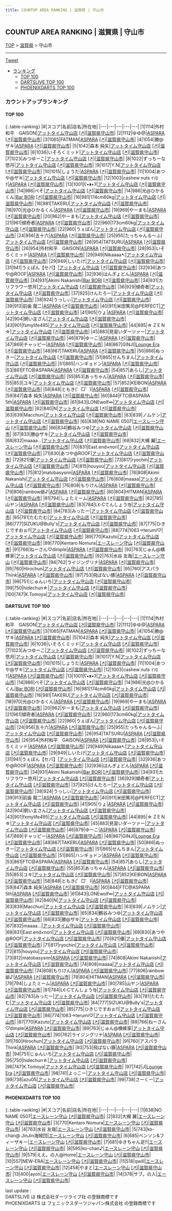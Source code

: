```yaml
---
title: COUNTUP AREA RANKING | 滋賀県 | 守山市
---
```

## COUNTUP AREA RANKING | 滋賀県 | 守山市

[TOP](/darts/rank/) > [滋賀県](/darts/rank/滋賀県/) > 守山市

___

<a href="https://twitter.com/share?ref_src=twsrc%5Etfw" data-text="COUNTUP AREA RANKING | 滋賀県守山市" class="twitter-share-button" data-hashtags="DARTSLIVE,PHOENIXDARTS,darts,ダーツ" data-show-count="false">Tweet</a>

* [ランキング](#カウントアップランキング)
    * [TOP 100](#top-100)
    * [DARTSLIVE TOP 100](#dartslive-top-100)
    * [PHOENIXDARTS TOP 100](#phoenixdarts-top-100)

### カウントアップランキング

#### TOP 100



{:.table-ranking}
|#|スコア|名前|店名|所在地|
|---|---|---|---|---|
|1|1114|<span class="rank-name-dl">外村和平　GAISON</span>|<a href="/darts/rank/shops/18af301d7865e6fd0d9b047a20a7ba1e.html">アットタイム守山店</a> <a href="https://search.dartslive.com/jp/shop/18af301d7865e6fd0d9b047a20a7ba1e">[↗]</a>|<a href="/darts/rank/滋賀県/守山市">滋賀県守山市</a>|
|2|1112|<span class="rank-name-dl">ゆゆ@</span>|<a href="/darts/rank/shops/6de4ce390bbd78ce774c926eb736cb5a.html">ASPARA</a> <a href="https://search.dartslive.com/jp/shop/6de4ce390bbd78ce774c926eb736cb5a">[↗]</a>|<a href="/darts/rank/滋賀県/守山市">滋賀県守山市</a>|
|3|1065|<span class="rank-name-dl">FATMAN</span>|<a href="/darts/rank/shops/6de4ce390bbd78ce774c926eb736cb5a.html">ASPARA</a> <a href="https://search.dartslive.com/jp/shop/6de4ce390bbd78ce774c926eb736cb5a">[↗]</a>|<a href="/darts/rank/滋賀県/守山市">滋賀県守山市</a>|
|4|1054|<span class="rank-name-dl">勝@ザキ</span>|<a href="/darts/rank/shops/6de4ce390bbd78ce774c926eb736cb5a.html">ASPARA</a> <a href="https://search.dartslive.com/jp/shop/6de4ce390bbd78ce774c926eb736cb5a">[↗]</a>|<a href="/darts/rank/滋賀県/守山市">滋賀県守山市</a>|
|5|1042|<span class="rank-name-dl">森本 純矢</span>|<a href="/darts/rank/shops/18af301d7865e6fd0d9b047a20a7ba1e.html">アットタイム守山店</a> <a href="https://search.dartslive.com/jp/shop/18af301d7865e6fd0d9b047a20a7ba1e">[↗]</a>|<a href="/darts/rank/滋賀県/守山市">滋賀県守山市</a>|
|6|1036|<span class="rank-name-dl">いそろくミッド</span>|<a href="/darts/rank/shops/18af301d7865e6fd0d9b047a20a7ba1e.html">アットタイム守山店</a> <a href="https://search.dartslive.com/jp/shop/18af301d7865e6fd0d9b047a20a7ba1e">[↗]</a>|<a href="/darts/rank/滋賀県/守山市">滋賀県守山市</a>|
|7|1023|<span class="rank-name-dl">みつゆーこ</span>|<a href="/darts/rank/shops/18af301d7865e6fd0d9b047a20a7ba1e.html">アットタイム守山店</a> <a href="https://search.dartslive.com/jp/shop/18af301d7865e6fd0d9b047a20a7ba1e">[↗]</a>|<a href="/darts/rank/滋賀県/守山市">滋賀県守山市</a>|
|8|1022|<span class="rank-name-dl">ずっちーな悠月</span>|<a href="/darts/rank/shops/18af301d7865e6fd0d9b047a20a7ba1e.html">アットタイム守山店</a> <a href="https://search.dartslive.com/jp/shop/18af301d7865e6fd0d9b047a20a7ba1e">[↗]</a>|<a href="/darts/rank/滋賀県/守山市">滋賀県守山市</a>|
|9|1017|<span class="rank-name-dl">Y.N</span>|<a href="/darts/rank/shops/18af301d7865e6fd0d9b047a20a7ba1e.html">アットタイム守山店</a> <a href="https://search.dartslive.com/jp/shop/18af301d7865e6fd0d9b047a20a7ba1e">[↗]</a>|<a href="/darts/rank/滋賀県/守山市">滋賀県守山市</a>|
|10|1015|<span class="rank-name-dl">しょうた</span>|<a href="/darts/rank/shops/6de4ce390bbd78ce774c926eb736cb5a.html">ASPARA</a> <a href="https://search.dartslive.com/jp/shop/6de4ce390bbd78ce774c926eb736cb5a">[↗]</a>|<a href="/darts/rank/滋賀県/守山市">滋賀県守山市</a>|
|11|1004|<span class="rank-name-dl">あつや@ザキ</span>|<a href="/darts/rank/shops/18af301d7865e6fd0d9b047a20a7ba1e.html">アットタイム守山店</a> <a href="https://search.dartslive.com/jp/shop/18af301d7865e6fd0d9b047a20a7ba1e">[↗]</a>|<a href="/darts/rank/滋賀県/守山市">滋賀県守山市</a>|
|12|1003|<span class="rank-name-dl">cashew nuts ｲｿﾛｸ</span>|<a href="/darts/rank/shops/6de4ce390bbd78ce774c926eb736cb5a.html">ASPARA</a> <a href="https://search.dartslive.com/jp/shop/6de4ce390bbd78ce774c926eb736cb5a">[↗]</a>|<a href="/darts/rank/滋賀県/守山市">滋賀県守山市</a>|
|13|1001|<span class="rank-name-dl">ʕ•ᴥ•ʔ</span>|<a href="/darts/rank/shops/18af301d7865e6fd0d9b047a20a7ba1e.html">アットタイム守山店</a> <a href="https://search.dartslive.com/jp/shop/18af301d7865e6fd0d9b047a20a7ba1e">[↗]</a>|<a href="/darts/rank/滋賀県/守山市">滋賀県守山市</a>|
|14|986|<span class="rank-name-dl">ぺそ</span>|<a href="/darts/rank/shops/18af301d7865e6fd0d9b047a20a7ba1e.html">アットタイム守山店</a> <a href="https://search.dartslive.com/jp/shop/18af301d7865e6fd0d9b047a20a7ba1e">[↗]</a>|<a href="/darts/rank/滋賀県/守山市">滋賀県守山市</a>|
|14|986|<span class="rank-name-dl">光@ひかるくん</span>|<a href="/darts/rank/shops/92d48adddc590c42a3f63593b5358cc4.html">Bar BORI</a> <a href="https://search.dartslive.com/jp/shop/92d48adddc590c42a3f63593b5358cc4">[↗]</a>|<a href="/darts/rank/滋賀県/守山市">滋賀県守山市</a>|
|16|981|<span class="rank-name-dl">174cm60kg</span>|<a href="/darts/rank/shops/18af301d7865e6fd0d9b047a20a7ba1e.html">アットタイム守山店</a> <a href="https://search.dartslive.com/jp/shop/18af301d7865e6fd0d9b047a20a7ba1e">[↗]</a>|<a href="/darts/rank/滋賀県/守山市">滋賀県守山市</a>|
|16|981|<span class="rank-name-dl">TAKERU</span>|<a href="/darts/rank/shops/18af301d7865e6fd0d9b047a20a7ba1e.html">アットタイム守山店</a> <a href="https://search.dartslive.com/jp/shop/18af301d7865e6fd0d9b047a20a7ba1e">[↗]</a>|<a href="/darts/rank/滋賀県/守山市">滋賀県守山市</a>|
|18|970|<span class="rank-name-dl">光@ひかるくん</span>|<a href="/darts/rank/shops/6de4ce390bbd78ce774c926eb736cb5a.html">ASPARA</a> <a href="https://search.dartslive.com/jp/shop/6de4ce390bbd78ce774c926eb736cb5a">[↗]</a>|<a href="/darts/rank/滋賀県/守山市">滋賀県守山市</a>|
|19|969|<span class="rank-name-dl">やーまも</span>|<a href="/darts/rank/shops/6de4ce390bbd78ce774c926eb736cb5a.html">ASPARA</a> <a href="https://search.dartslive.com/jp/shop/6de4ce390bbd78ce774c926eb736cb5a">[↗]</a>|<a href="/darts/rank/滋賀県/守山市">滋賀県守山市</a>|
|20|962|<span class="rank-name-dl">やーまも</span>|<a href="/darts/rank/shops/18af301d7865e6fd0d9b047a20a7ba1e.html">アットタイム守山店</a> <a href="https://search.dartslive.com/jp/shop/18af301d7865e6fd0d9b047a20a7ba1e">[↗]</a>|<a href="/darts/rank/滋賀県/守山市">滋賀県守山市</a>|
|21|961|<span class="rank-name-dl">傾奇者</span>|<a href="/darts/rank/shops/6de4ce390bbd78ce774c926eb736cb5a.html">ASPARA</a> <a href="https://search.dartslive.com/jp/shop/6de4ce390bbd78ce774c926eb736cb5a">[↗]</a>|<a href="/darts/rank/滋賀県/守山市">滋賀県守山市</a>|
|22|960|<span class="rank-name-dl">173cm60kg</span>|<a href="/darts/rank/shops/18af301d7865e6fd0d9b047a20a7ba1e.html">アットタイム守山店</a> <a href="https://search.dartslive.com/jp/shop/18af301d7865e6fd0d9b047a20a7ba1e">[↗]</a>|<a href="/darts/rank/滋賀県/守山市">滋賀県守山市</a>|
|22|960|<span class="rank-name-dl">うぇぽん</span>|<a href="/darts/rank/shops/18af301d7865e6fd0d9b047a20a7ba1e.html">アットタイム守山店</a> <a href="https://search.dartslive.com/jp/shop/18af301d7865e6fd0d9b047a20a7ba1e">[↗]</a>|<a href="/darts/rank/滋賀県/守山市">滋賀県守山市</a>|
|24|956|<span class="rank-name-dl">五十六</span>|<a href="/darts/rank/shops/6de4ce390bbd78ce774c926eb736cb5a.html">ASPARA</a> <a href="https://search.dartslive.com/jp/shop/6de4ce390bbd78ce774c926eb736cb5a">[↗]</a>|<a href="/darts/rank/滋賀県/守山市">滋賀県守山市</a>|
|25|955|<span class="rank-name-dl">たっちゃんる〜ふ</span>|<a href="/darts/rank/shops/18af301d7865e6fd0d9b047a20a7ba1e.html">アットタイム守山店</a> <a href="https://search.dartslive.com/jp/shop/18af301d7865e6fd0d9b047a20a7ba1e">[↗]</a>|<a href="/darts/rank/滋賀県/守山市">滋賀県守山市</a>|
|26|954|<span class="rank-name-dl">TATSURU</span>|<a href="/darts/rank/shops/6de4ce390bbd78ce774c926eb736cb5a.html">ASPARA</a> <a href="https://search.dartslive.com/jp/shop/6de4ce390bbd78ce774c926eb736cb5a">[↗]</a>|<a href="/darts/rank/滋賀県/守山市">滋賀県守山市</a>|
|26|954|<span class="rank-name-dl">外村和平　GAISON</span>|<a href="/darts/rank/shops/6de4ce390bbd78ce774c926eb736cb5a.html">ASPARA</a> <a href="https://search.dartslive.com/jp/shop/6de4ce390bbd78ce774c926eb736cb5a">[↗]</a>|<a href="/darts/rank/滋賀県/守山市">滋賀県守山市</a>|
|28|953|<span class="rank-name-dl">いそろくミッド</span>|<a href="/darts/rank/shops/6de4ce390bbd78ce774c926eb736cb5a.html">ASPARA</a> <a href="https://search.dartslive.com/jp/shop/6de4ce390bbd78ce774c926eb736cb5a">[↗]</a>|<a href="/darts/rank/滋賀県/守山市">滋賀県守山市</a>|
|29|949|<span class="rank-name-dl">Nikaaaa➷</span>|<a href="/darts/rank/shops/18af301d7865e6fd0d9b047a20a7ba1e.html">アットタイム守山店</a> <a href="https://search.dartslive.com/jp/shop/18af301d7865e6fd0d9b047a20a7ba1e">[↗]</a>|<a href="/darts/rank/滋賀県/守山市">滋賀県守山市</a>|
|29|949|<span class="rank-name-dl">しいたけ</span>|<a href="/darts/rank/shops/18af301d7865e6fd0d9b047a20a7ba1e.html">アットタイム守山店</a> <a href="https://search.dartslive.com/jp/shop/18af301d7865e6fd0d9b047a20a7ba1e">[↗]</a>|<a href="/darts/rank/滋賀県/守山市">滋賀県守山市</a>|
|31|941|<span class="rank-name-dl">うぇぽん【セパ】</span>|<a href="/darts/rank/shops/18af301d7865e6fd0d9b047a20a7ba1e.html">アットタイム守山店</a> <a href="https://search.dartslive.com/jp/shop/18af301d7865e6fd0d9b047a20a7ba1e">[↗]</a>|<a href="/darts/rank/滋賀県/守山市">滋賀県守山市</a>|
|32|936|<span class="rank-name-dl">あつや@ROOF</span>|<a href="/darts/rank/shops/6de4ce390bbd78ce774c926eb736cb5a.html">ASPARA</a> <a href="https://search.dartslive.com/jp/shop/6de4ce390bbd78ce774c926eb736cb5a">[↗]</a>|<a href="/darts/rank/滋賀県/守山市">滋賀県守山市</a>|
|32|936|<span class="rank-name-dl">はんぎょどん</span>|<a href="/darts/rank/shops/6de4ce390bbd78ce774c926eb736cb5a.html">ASPARA</a> <a href="https://search.dartslive.com/jp/shop/6de4ce390bbd78ce774c926eb736cb5a">[↗]</a>|<a href="/darts/rank/滋賀県/守山市">滋賀県守山市</a>|
|34|931|<span class="rank-name-dl">Akimi Nakanishi</span>|<a href="/darts/rank/shops/92d48adddc590c42a3f63593b5358cc4.html">Bar BORI</a> <a href="https://search.dartslive.com/jp/shop/92d48adddc590c42a3f63593b5358cc4">[↗]</a>|<a href="/darts/rank/滋賀県/守山市">滋賀県守山市</a>|
|34|931|<span class="rank-name-dl">カリフラワー悠月</span>|<a href="/darts/rank/shops/18af301d7865e6fd0d9b047a20a7ba1e.html">アットタイム守山店</a> <a href="https://search.dartslive.com/jp/shop/18af301d7865e6fd0d9b047a20a7ba1e">[↗]</a>|<a href="/darts/rank/滋賀県/守山市">滋賀県守山市</a>|
|36|929|<span class="rank-name-dl">傾奇者</span>|<a href="/darts/rank/shops/18af301d7865e6fd0d9b047a20a7ba1e.html">アットタイム守山店</a> <a href="https://search.dartslive.com/jp/shop/18af301d7865e6fd0d9b047a20a7ba1e">[↗]</a>|<a href="/darts/rank/滋賀県/守山市">滋賀県守山市</a>|
|37|925|<span class="rank-name-dl">けんたろー</span>|<a href="/darts/rank/shops/18af301d7865e6fd0d9b047a20a7ba1e.html">アットタイム守山店</a> <a href="https://search.dartslive.com/jp/shop/18af301d7865e6fd0d9b047a20a7ba1e">[↗]</a>|<a href="/darts/rank/滋賀県/守山市">滋賀県守山市</a>|
|38|924|<span class="rank-name-dl">うっしぃ</span>|<a href="/darts/rank/shops/18af301d7865e6fd0d9b047a20a7ba1e.html">アットタイム守山店</a> <a href="https://search.dartslive.com/jp/shop/18af301d7865e6fd0d9b047a20a7ba1e">[↗]</a>|<a href="/darts/rank/滋賀県/守山市">滋賀県守山市</a>|
|39|913|<span class="rank-name-dl">前歯 龍二</span>|<a href="/darts/rank/shops/6de4ce390bbd78ce774c926eb736cb5a.html">ASPARA</a> <a href="https://search.dartslive.com/jp/shop/6de4ce390bbd78ce774c926eb736cb5a">[↗]</a>|<a href="/darts/rank/滋賀県/守山市">滋賀県守山市</a>|
|40|911|<span class="rank-name-dl">米田篤司@PERFECT</span>|<a href="/darts/rank/shops/18af301d7865e6fd0d9b047a20a7ba1e.html">アットタイム守山店</a> <a href="https://search.dartslive.com/jp/shop/18af301d7865e6fd0d9b047a20a7ba1e">[↗]</a>|<a href="/darts/rank/滋賀県/守山市">滋賀県守山市</a>|
|41|905|<span class="rank-name-dl">りょ</span>|<a href="/darts/rank/shops/6de4ce390bbd78ce774c926eb736cb5a.html">ASPARA</a> <a href="https://search.dartslive.com/jp/shop/6de4ce390bbd78ce774c926eb736cb5a">[↗]</a>|<a href="/darts/rank/滋賀県/守山市">滋賀県守山市</a>|
|42|904|<span class="rank-name-dl">飼い主さん</span>|<a href="/darts/rank/shops/18af301d7865e6fd0d9b047a20a7ba1e.html">アットタイム守山店</a> <a href="https://search.dartslive.com/jp/shop/18af301d7865e6fd0d9b047a20a7ba1e">[↗]</a>|<a href="/darts/rank/滋賀県/守山市">滋賀県守山市</a>|
|43|901|<span class="rank-name-dl">fxmylife495</span>|<a href="/darts/rank/shops/18af301d7865e6fd0d9b047a20a7ba1e.html">アットタイム守山店</a> <a href="https://search.dartslive.com/jp/shop/18af301d7865e6fd0d9b047a20a7ba1e">[↗]</a>|<a href="/darts/rank/滋賀県/守山市">滋賀県守山市</a>|
|44|895|<span class="rank-name-dl">☆ Z E N ☆</span>|<a href="/darts/rank/shops/18af301d7865e6fd0d9b047a20a7ba1e.html">アットタイム守山店</a> <a href="https://search.dartslive.com/jp/shop/18af301d7865e6fd0d9b047a20a7ba1e">[↗]</a>|<a href="/darts/rank/滋賀県/守山市">滋賀県守山市</a>|
|45|883|<span class="rank-name-dl">見習いダーツァー</span>|<a href="/darts/rank/shops/18af301d7865e6fd0d9b047a20a7ba1e.html">アットタイム守山店</a> <a href="https://search.dartslive.com/jp/shop/18af301d7865e6fd0d9b047a20a7ba1e">[↗]</a>|<a href="/darts/rank/滋賀県/守山市">滋賀県守山市</a>|
|46|879|<span class="rank-name-dl">ゆーこ</span>|<a href="/darts/rank/shops/6de4ce390bbd78ce774c926eb736cb5a.html">ASPARA</a> <a href="https://search.dartslive.com/jp/shop/6de4ce390bbd78ce774c926eb736cb5a">[↗]</a>|<a href="/darts/rank/滋賀県/守山市">滋賀県守山市</a>|
|47|869|<span class="rank-name-dl">チャッピー</span>|<a href="/darts/rank/shops/6de4ce390bbd78ce774c926eb736cb5a.html">ASPARA</a> <a href="https://search.dartslive.com/jp/shop/6de4ce390bbd78ce774c926eb736cb5a">[↗]</a>|<a href="/darts/rank/滋賀県/守山市">滋賀県守山市</a>|
|48|867|<span class="rank-name-dl">GINJI</span>|<a href="/darts/rank/shops/4a6b9e1004134ea528032249b44395af.html">Lounge Era</a> <a href="https://search.dartslive.com/jp/shop/4a6b9e1004134ea528032249b44395af">[↗]</a>|<a href="/darts/rank/滋賀県/守山市">滋賀県守山市</a>|
|48|867|<span class="rank-name-dl">TAKERU</span>|<a href="/darts/rank/shops/6de4ce390bbd78ce774c926eb736cb5a.html">ASPARA</a> <a href="https://search.dartslive.com/jp/shop/6de4ce390bbd78ce774c926eb736cb5a">[↗]</a>|<a href="/darts/rank/滋賀県/守山市">滋賀県守山市</a>|
|50|866|<span class="rank-name-dl">ぬっきー</span>|<a href="/darts/rank/shops/18af301d7865e6fd0d9b047a20a7ba1e.html">アットタイム守山店</a> <a href="https://search.dartslive.com/jp/shop/18af301d7865e6fd0d9b047a20a7ba1e">[↗]</a>|<a href="/darts/rank/滋賀県/守山市">滋賀県守山市</a>|
|51|865|<span class="rank-name-dl">せんちまん</span>|<a href="/darts/rank/shops/18af301d7865e6fd0d9b047a20a7ba1e.html">アットタイム守山店</a> <a href="https://search.dartslive.com/jp/shop/18af301d7865e6fd0d9b047a20a7ba1e">[↗]</a>|<a href="/darts/rank/滋賀県/守山市">滋賀県守山市</a>|
|51|865|<span class="rank-name-dl">ハンギョドン</span>|<a href="/darts/rank/shops/6de4ce390bbd78ce774c926eb736cb5a.html">ASPARA</a> <a href="https://search.dartslive.com/jp/shop/6de4ce390bbd78ce774c926eb736cb5a">[↗]</a>|<a href="/darts/rank/滋賀県/守山市">滋賀県守山市</a>|
|53|861|<span class="rank-name-dl">FTC@ASPARA</span>|<a href="/darts/rank/shops/6de4ce390bbd78ce774c926eb736cb5a.html">ASPARA</a> <a href="https://search.dartslive.com/jp/shop/6de4ce390bbd78ce774c926eb736cb5a">[↗]</a>|<a href="/darts/rank/滋賀県/守山市">滋賀県守山市</a>|
|54|857|<span class="rank-name-dl">あらし</span>|<a href="/darts/rank/shops/18af301d7865e6fd0d9b047a20a7ba1e.html">アットタイム守山店</a> <a href="https://search.dartslive.com/jp/shop/18af301d7865e6fd0d9b047a20a7ba1e">[↗]</a>|<a href="/darts/rank/滋賀県/守山市">滋賀県守山市</a>|
|55|853|<span class="rank-name-dl">あっちゃん</span>|<a href="/darts/rank/shops/6de4ce390bbd78ce774c926eb736cb5a.html">ASPARA</a> <a href="https://search.dartslive.com/jp/shop/6de4ce390bbd78ce774c926eb736cb5a">[↗]</a>|<a href="/darts/rank/滋賀県/守山市">滋賀県守山市</a>|
|55|853|<span class="rank-name-dl">ユキ</span>|<a href="/darts/rank/shops/18af301d7865e6fd0d9b047a20a7ba1e.html">アットタイム守山店</a> <a href="https://search.dartslive.com/jp/shop/18af301d7865e6fd0d9b047a20a7ba1e">[↗]</a>|<a href="/darts/rank/滋賀県/守山市">滋賀県守山市</a>|
|57|852|<span class="rank-name-dl">KElBON</span>|<a href="/darts/rank/shops/6de4ce390bbd78ce774c926eb736cb5a.html">ASPARA</a> <a href="https://search.dartslive.com/jp/shop/6de4ce390bbd78ce774c926eb736cb5a">[↗]</a>|<a href="/darts/rank/滋賀県/守山市">滋賀県守山市</a>|
|58|848|<span class="rank-name-dl">ともき(゜□゜)</span>|<a href="/darts/rank/shops/6de4ce390bbd78ce774c926eb736cb5a.html">ASPARA</a> <a href="https://search.dartslive.com/jp/shop/6de4ce390bbd78ce774c926eb736cb5a">[↗]</a>|<a href="/darts/rank/滋賀県/守山市">滋賀県守山市</a>|
|59|847|<span class="rank-name-dl">森本 純矢</span>|<a href="/darts/rank/shops/6de4ce390bbd78ce774c926eb736cb5a.html">ASPARA</a> <a href="https://search.dartslive.com/jp/shop/6de4ce390bbd78ce774c926eb736cb5a">[↗]</a>|<a href="/darts/rank/滋賀県/守山市">滋賀県守山市</a>|
|60|844|<span class="rank-name-dl">FTC@ASPARA 5th</span>|<a href="/darts/rank/shops/6de4ce390bbd78ce774c926eb736cb5a.html">ASPARA</a> <a href="https://search.dartslive.com/jp/shop/6de4ce390bbd78ce774c926eb736cb5a">[↗]</a>|<a href="/darts/rank/滋賀県/守山市">滋賀県守山市</a>|
|61|843|<span class="rank-name-dl">LONEwolf∞</span>|<a href="/darts/rank/shops/18af301d7865e6fd0d9b047a20a7ba1e.html">アットタイム守山店</a> <a href="https://search.dartslive.com/jp/shop/18af301d7865e6fd0d9b047a20a7ba1e">[↗]</a>|<a href="/darts/rank/滋賀県/守山市">滋賀県守山市</a>|
|62|840|<span class="rank-name-dl">N</span>|<a href="/darts/rank/shops/18af301d7865e6fd0d9b047a20a7ba1e.html">アットタイム守山店</a> <a href="https://search.dartslive.com/jp/shop/18af301d7865e6fd0d9b047a20a7ba1e">[↗]</a>|<a href="/darts/rank/滋賀県/守山市">滋賀県守山市</a>|
|63|839|<span class="rank-name-dl">Macchun</span>|<a href="/darts/rank/shops/18af301d7865e6fd0d9b047a20a7ba1e.html">アットタイム守山店</a> <a href="https://search.dartslive.com/jp/shop/18af301d7865e6fd0d9b047a20a7ba1e">[↗]</a>|<a href="/darts/rank/滋賀県/守山市">滋賀県守山市</a>|
|63|839|<span class="rank-name-dl">ノムケン</span>|<a href="/darts/rank/shops/18af301d7865e6fd0d9b047a20a7ba1e.html">アットタイム守山店</a> <a href="https://search.dartslive.com/jp/shop/18af301d7865e6fd0d9b047a20a7ba1e">[↗]</a>|<a href="/darts/rank/滋賀県/守山市">滋賀県守山市</a>|
|65|838|<span class="rank-name-pd">NO NAME 0507</span>|<a href="/darts/rank/shops/9525.html">エースレーン守山</a> <a href="https://vs.phoenixdarts.com/jp/shop/shopDetailInfo/s_9525?s_seq=9525">[↗]</a>|<a href="/darts/rank/滋賀県/守山市">滋賀県守山市</a>|
|66|834|<span class="rank-name-dl">鶴谷みつゆ</span>|<a href="/darts/rank/shops/18af301d7865e6fd0d9b047a20a7ba1e.html">アットタイム守山店</a> <a href="https://search.dartslive.com/jp/shop/18af301d7865e6fd0d9b047a20a7ba1e">[↗]</a>|<a href="/darts/rank/滋賀県/守山市">滋賀県守山市</a>|
|67|833|<span class="rank-name-dl">勝@ザキ</span>|<a href="/darts/rank/shops/18af301d7865e6fd0d9b047a20a7ba1e.html">アットタイム守山店</a> <a href="https://search.dartslive.com/jp/shop/18af301d7865e6fd0d9b047a20a7ba1e">[↗]</a>|<a href="/darts/rank/滋賀県/守山市">滋賀県守山市</a>|
|68|832|<span class="rank-name-dl">maaaa...</span>|<a href="/darts/rank/shops/18af301d7865e6fd0d9b047a20a7ba1e.html">アットタイム守山店</a> <a href="https://search.dartslive.com/jp/shop/18af301d7865e6fd0d9b047a20a7ba1e">[↗]</a>|<a href="/darts/rank/滋賀県/守山市">滋賀県守山市</a>|
|68|832|<span class="rank-name-pd"><span class="pro-icon-pd"></span>大槻 翼</span>|<a href="/darts/rank/shops/9525.html">エースレーン守山</a> <a href="https://vs.phoenixdarts.com/jp/shop/shopDetailInfo/s_9525?s_seq=9525">[↗]</a>|<a href="/darts/rank/滋賀県/守山市">滋賀県守山市</a>|
|70|831|<span class="rank-name-dl">East.end×nori</span>|<a href="/darts/rank/shops/18af301d7865e6fd0d9b047a20a7ba1e.html">アットタイム守山店</a> <a href="https://search.dartslive.com/jp/shop/18af301d7865e6fd0d9b047a20a7ba1e">[↗]</a>|<a href="/darts/rank/滋賀県/守山市">滋賀県守山市</a>|
|71|830|<span class="rank-name-dl">あつや@ROOF</span>|<a href="/darts/rank/shops/18af301d7865e6fd0d9b047a20a7ba1e.html">アットタイム守山店</a> <a href="https://search.dartslive.com/jp/shop/18af301d7865e6fd0d9b047a20a7ba1e">[↗]</a>|<a href="/darts/rank/滋賀県/守山市">滋賀県守山市</a>|
|72|821|<span class="rank-name-dl">優</span>|<a href="/darts/rank/shops/18af301d7865e6fd0d9b047a20a7ba1e.html">アットタイム守山店</a> <a href="https://search.dartslive.com/jp/shop/18af301d7865e6fd0d9b047a20a7ba1e">[↗]</a>|<a href="/darts/rank/滋賀県/守山市">滋賀県守山市</a>|
|73|817|<span class="rank-name-dl">ryochin</span>|<a href="/darts/rank/shops/18af301d7865e6fd0d9b047a20a7ba1e.html">アットタイム守山店</a> <a href="https://search.dartslive.com/jp/shop/18af301d7865e6fd0d9b047a20a7ba1e">[↗]</a>|<a href="/darts/rank/滋賀県/守山市">滋賀県守山市</a>|
|74|815|<span class="rank-name-dl">houyou</span>|<a href="/darts/rank/shops/18af301d7865e6fd0d9b047a20a7ba1e.html">アットタイム守山店</a> <a href="https://search.dartslive.com/jp/shop/18af301d7865e6fd0d9b047a20a7ba1e">[↗]</a>|<a href="/darts/rank/滋賀県/守山市">滋賀県守山市</a>|
|75|812|<span class="rank-name-dl">matobasysnn</span>|<a href="/darts/rank/shops/6de4ce390bbd78ce774c926eb736cb5a.html">ASPARA</a> <a href="https://search.dartslive.com/jp/shop/6de4ce390bbd78ce774c926eb736cb5a">[↗]</a>|<a href="/darts/rank/滋賀県/守山市">滋賀県守山市</a>|
|76|808|<span class="rank-name-dl">Akimi Nakanishi</span>|<a href="/darts/rank/shops/18af301d7865e6fd0d9b047a20a7ba1e.html">アットタイム守山店</a> <a href="https://search.dartslive.com/jp/shop/18af301d7865e6fd0d9b047a20a7ba1e">[↗]</a>|<a href="/darts/rank/滋賀県/守山市">滋賀県守山市</a>|
|76|808|<span class="rank-name-dl">maaaa</span>|<a href="/darts/rank/shops/18af301d7865e6fd0d9b047a20a7ba1e.html">アットタイム守山店</a> <a href="https://search.dartslive.com/jp/shop/18af301d7865e6fd0d9b047a20a7ba1e">[↗]</a>|<a href="/darts/rank/滋賀県/守山市">滋賀県守山市</a>|
|76|808|<span class="rank-name-dl">もりけん</span>|<a href="/darts/rank/shops/6de4ce390bbd78ce774c926eb736cb5a.html">ASPARA</a> <a href="https://search.dartslive.com/jp/shop/6de4ce390bbd78ce774c926eb736cb5a">[↗]</a>|<a href="/darts/rank/滋賀県/守山市">滋賀県守山市</a>|
|79|806|<span class="rank-name-dl">rainbow爺♪</span>|<a href="/darts/rank/shops/6de4ce390bbd78ce774c926eb736cb5a.html">ASPARA</a> <a href="https://search.dartslive.com/jp/shop/6de4ce390bbd78ce774c926eb736cb5a">[↗]</a>|<a href="/darts/rank/滋賀県/守山市">滋賀県守山市</a>|
|80|804|<span class="rank-name-dl">HITMAN</span>|<a href="/darts/rank/shops/6de4ce390bbd78ce774c926eb736cb5a.html">ASPARA</a> <a href="https://search.dartslive.com/jp/shop/6de4ce390bbd78ce774c926eb736cb5a">[↗]</a>|<a href="/darts/rank/滋賀県/守山市">滋賀県守山市</a>|
|81|794|<span class="rank-name-dl">しょたミーム</span>|<a href="/darts/rank/shops/6de4ce390bbd78ce774c926eb736cb5a.html">ASPARA</a> <a href="https://search.dartslive.com/jp/shop/6de4ce390bbd78ce774c926eb736cb5a">[↗]</a>|<a href="/darts/rank/滋賀県/守山市">滋賀県守山市</a>|
|82|785|<span class="rank-name-dl">山ヤン</span>|<a href="/darts/rank/shops/6de4ce390bbd78ce774c926eb736cb5a.html">ASPARA</a> <a href="https://search.dartslive.com/jp/shop/6de4ce390bbd78ce774c926eb736cb5a">[↗]</a>|<a href="/darts/rank/滋賀県/守山市">滋賀県守山市</a>|
|83|784|<span class="rank-name-dl">L☪Cてんしょう♍</span>|<a href="/darts/rank/shops/18af301d7865e6fd0d9b047a20a7ba1e.html">アットタイム守山店</a> <a href="https://search.dartslive.com/jp/shop/18af301d7865e6fd0d9b047a20a7ba1e">[↗]</a>|<a href="/darts/rank/滋賀県/守山市">滋賀県守山市</a>|
|84|783|<span class="rank-name-dl">みったー</span>|<a href="/darts/rank/shops/18af301d7865e6fd0d9b047a20a7ba1e.html">アットタイム守山店</a> <a href="https://search.dartslive.com/jp/shop/18af301d7865e6fd0d9b047a20a7ba1e">[↗]</a>|<a href="/darts/rank/滋賀県/守山市">滋賀県守山市</a>|
|85|781|<span class="rank-name-dl">たむたむ</span>|<a href="/darts/rank/shops/18af301d7865e6fd0d9b047a20a7ba1e.html">アットタイム守山店</a> <a href="https://search.dartslive.com/jp/shop/18af301d7865e6fd0d9b047a20a7ba1e">[↗]</a>|<a href="/darts/rank/滋賀県/守山市">滋賀県守山市</a>|
|86|777|<span class="rank-name-dl">SIZUKU@Bully&#x27;s</span>|<a href="/darts/rank/shops/18af301d7865e6fd0d9b047a20a7ba1e.html">アットタイム守山店</a> <a href="https://search.dartslive.com/jp/shop/18af301d7865e6fd0d9b047a20a7ba1e">[↗]</a>|<a href="/darts/rank/滋賀県/守山市">滋賀県守山市</a>|
|87|775|<span class="rank-name-dl">ひきじですおぉ!!</span>|<a href="/darts/rank/shops/18af301d7865e6fd0d9b047a20a7ba1e.html">アットタイム守山店</a> <a href="https://search.dartslive.com/jp/shop/18af301d7865e6fd0d9b047a20a7ba1e">[↗]</a>|<a href="/darts/rank/滋賀県/守山市">滋賀県守山市</a>|
|88|774|<span class="rank-name-dl">1063→terumi♡</span>|<a href="/darts/rank/shops/18af301d7865e6fd0d9b047a20a7ba1e.html">アットタイム守山店</a> <a href="https://search.dartslive.com/jp/shop/18af301d7865e6fd0d9b047a20a7ba1e">[↗]</a>|<a href="/darts/rank/滋賀県/守山市">滋賀県守山市</a>|
|89|770|<span class="rank-name-dl">Kazuto</span>|<a href="/darts/rank/shops/18af301d7865e6fd0d9b047a20a7ba1e.html">アットタイム守山店</a> <a href="https://search.dartslive.com/jp/shop/18af301d7865e6fd0d9b047a20a7ba1e">[↗]</a>|<a href="/darts/rank/滋賀県/守山市">滋賀県守山市</a>|
|89|770|<span class="rank-name-pd">Kentaro Nomura</span>|<a href="/darts/rank/shops/9525.html">エースレーン守山</a> <a href="https://vs.phoenixdarts.com/jp/shop/shopDetailInfo/s_9525?s_seq=9525">[↗]</a>|<a href="/darts/rank/滋賀県/守山市">滋賀県守山市</a>|
|91|766|<span class="rank-name-dl">ねーさん♡dimple</span>|<a href="/darts/rank/shops/6de4ce390bbd78ce774c926eb736cb5a.html">ASPARA</a> <a href="https://search.dartslive.com/jp/shop/6de4ce390bbd78ce774c926eb736cb5a">[↗]</a>|<a href="/darts/rank/滋賀県/守山市">滋賀県守山市</a>|
|92|763|<span class="rank-name-dl">じゅん@横蜂家</span>|<a href="/darts/rank/shops/18af301d7865e6fd0d9b047a20a7ba1e.html">アットタイム守山店</a> <a href="https://search.dartslive.com/jp/shop/18af301d7865e6fd0d9b047a20a7ba1e">[↗]</a>|<a href="/darts/rank/滋賀県/守山市">滋賀県守山市</a>|
|92|763|<span class="rank-name-pd"><span class="pro-icon-pd"></span>水谷 友哉</span>|<a href="/darts/rank/shops/9525.html">エースレーン守山</a> <a href="https://vs.phoenixdarts.com/jp/shop/shopDetailInfo/s_9525?s_seq=9525">[↗]</a>|<a href="/darts/rank/滋賀県/守山市">滋賀県守山市</a>|
|94|762|<span class="rank-name-dl">ライジングリナ</span>|<a href="/darts/rank/shops/6de4ce390bbd78ce774c926eb736cb5a.html">ASPARA</a> <a href="https://search.dartslive.com/jp/shop/6de4ce390bbd78ce774c926eb736cb5a">[↗]</a>|<a href="/darts/rank/滋賀県/守山市">滋賀県守山市</a>|
|95|760|<span class="rank-name-dl">Hirochun</span>|<a href="/darts/rank/shops/18af301d7865e6fd0d9b047a20a7ba1e.html">アットタイム守山店</a> <a href="https://search.dartslive.com/jp/shop/18af301d7865e6fd0d9b047a20a7ba1e">[↗]</a>|<a href="/darts/rank/滋賀県/守山市">滋賀県守山市</a>|
|95|760|<span class="rank-name-dl">アスパラThink</span>|<a href="/darts/rank/shops/6de4ce390bbd78ce774c926eb736cb5a.html">ASPARA</a> <a href="https://search.dartslive.com/jp/shop/6de4ce390bbd78ce774c926eb736cb5a">[↗]</a>|<a href="/darts/rank/滋賀県/守山市">滋賀県守山市</a>|
|97|753|<span class="rank-name-dl">飛ばない豚</span>|<a href="/darts/rank/shops/6de4ce390bbd78ce774c926eb736cb5a.html">ASPARA</a> <a href="https://search.dartslive.com/jp/shop/6de4ce390bbd78ce774c926eb736cb5a">[↗]</a>|<a href="/darts/rank/滋賀県/守山市">滋賀県守山市</a>|
|98|751|<span class="rank-name-dl">じゅんいち</span>|<a href="/darts/rank/shops/18af301d7865e6fd0d9b047a20a7ba1e.html">アットタイム守山店</a> <a href="https://search.dartslive.com/jp/shop/18af301d7865e6fd0d9b047a20a7ba1e">[↗]</a>|<a href="/darts/rank/滋賀県/守山市">滋賀県守山市</a>|
|99|750|<span class="rank-name-dl">hidechun☆</span>|<a href="/darts/rank/shops/18af301d7865e6fd0d9b047a20a7ba1e.html">アットタイム守山店</a> <a href="https://search.dartslive.com/jp/shop/18af301d7865e6fd0d9b047a20a7ba1e">[↗]</a>|<a href="/darts/rank/滋賀県/守山市">滋賀県守山市</a>|
|100|747|<span class="rank-name-dl">K.Tomoya</span>|<a href="/darts/rank/shops/18af301d7865e6fd0d9b047a20a7ba1e.html">アットタイム守山店</a> <a href="https://search.dartslive.com/jp/shop/18af301d7865e6fd0d9b047a20a7ba1e">[↗]</a>|<a href="/darts/rank/滋賀県/守山市">滋賀県守山市</a>|


#### DARTSLIVE TOP 100



{:.table-ranking}
|#|スコア|名前|店名|所在地|
|---|---|---|---|---|
|1|1114|<span class="rank-name-dl">外村和平　GAISON</span>|<a href="/darts/rank/shops/18af301d7865e6fd0d9b047a20a7ba1e.html">アットタイム守山店</a> <a href="https://search.dartslive.com/jp/shop/18af301d7865e6fd0d9b047a20a7ba1e">[↗]</a>|<a href="/darts/rank/滋賀県/守山市">滋賀県守山市</a>|
|2|1112|<span class="rank-name-dl">ゆゆ@</span>|<a href="/darts/rank/shops/6de4ce390bbd78ce774c926eb736cb5a.html">ASPARA</a> <a href="https://search.dartslive.com/jp/shop/6de4ce390bbd78ce774c926eb736cb5a">[↗]</a>|<a href="/darts/rank/滋賀県/守山市">滋賀県守山市</a>|
|3|1065|<span class="rank-name-dl">FATMAN</span>|<a href="/darts/rank/shops/6de4ce390bbd78ce774c926eb736cb5a.html">ASPARA</a> <a href="https://search.dartslive.com/jp/shop/6de4ce390bbd78ce774c926eb736cb5a">[↗]</a>|<a href="/darts/rank/滋賀県/守山市">滋賀県守山市</a>|
|4|1054|<span class="rank-name-dl">勝@ザキ</span>|<a href="/darts/rank/shops/6de4ce390bbd78ce774c926eb736cb5a.html">ASPARA</a> <a href="https://search.dartslive.com/jp/shop/6de4ce390bbd78ce774c926eb736cb5a">[↗]</a>|<a href="/darts/rank/滋賀県/守山市">滋賀県守山市</a>|
|5|1042|<span class="rank-name-dl">森本 純矢</span>|<a href="/darts/rank/shops/18af301d7865e6fd0d9b047a20a7ba1e.html">アットタイム守山店</a> <a href="https://search.dartslive.com/jp/shop/18af301d7865e6fd0d9b047a20a7ba1e">[↗]</a>|<a href="/darts/rank/滋賀県/守山市">滋賀県守山市</a>|
|6|1036|<span class="rank-name-dl">いそろくミッド</span>|<a href="/darts/rank/shops/18af301d7865e6fd0d9b047a20a7ba1e.html">アットタイム守山店</a> <a href="https://search.dartslive.com/jp/shop/18af301d7865e6fd0d9b047a20a7ba1e">[↗]</a>|<a href="/darts/rank/滋賀県/守山市">滋賀県守山市</a>|
|7|1023|<span class="rank-name-dl">みつゆーこ</span>|<a href="/darts/rank/shops/18af301d7865e6fd0d9b047a20a7ba1e.html">アットタイム守山店</a> <a href="https://search.dartslive.com/jp/shop/18af301d7865e6fd0d9b047a20a7ba1e">[↗]</a>|<a href="/darts/rank/滋賀県/守山市">滋賀県守山市</a>|
|8|1022|<span class="rank-name-dl">ずっちーな悠月</span>|<a href="/darts/rank/shops/18af301d7865e6fd0d9b047a20a7ba1e.html">アットタイム守山店</a> <a href="https://search.dartslive.com/jp/shop/18af301d7865e6fd0d9b047a20a7ba1e">[↗]</a>|<a href="/darts/rank/滋賀県/守山市">滋賀県守山市</a>|
|9|1017|<span class="rank-name-dl">Y.N</span>|<a href="/darts/rank/shops/18af301d7865e6fd0d9b047a20a7ba1e.html">アットタイム守山店</a> <a href="https://search.dartslive.com/jp/shop/18af301d7865e6fd0d9b047a20a7ba1e">[↗]</a>|<a href="/darts/rank/滋賀県/守山市">滋賀県守山市</a>|
|10|1015|<span class="rank-name-dl">しょうた</span>|<a href="/darts/rank/shops/6de4ce390bbd78ce774c926eb736cb5a.html">ASPARA</a> <a href="https://search.dartslive.com/jp/shop/6de4ce390bbd78ce774c926eb736cb5a">[↗]</a>|<a href="/darts/rank/滋賀県/守山市">滋賀県守山市</a>|
|11|1004|<span class="rank-name-dl">あつや@ザキ</span>|<a href="/darts/rank/shops/18af301d7865e6fd0d9b047a20a7ba1e.html">アットタイム守山店</a> <a href="https://search.dartslive.com/jp/shop/18af301d7865e6fd0d9b047a20a7ba1e">[↗]</a>|<a href="/darts/rank/滋賀県/守山市">滋賀県守山市</a>|
|12|1003|<span class="rank-name-dl">cashew nuts ｲｿﾛｸ</span>|<a href="/darts/rank/shops/6de4ce390bbd78ce774c926eb736cb5a.html">ASPARA</a> <a href="https://search.dartslive.com/jp/shop/6de4ce390bbd78ce774c926eb736cb5a">[↗]</a>|<a href="/darts/rank/滋賀県/守山市">滋賀県守山市</a>|
|13|1001|<span class="rank-name-dl">ʕ•ᴥ•ʔ</span>|<a href="/darts/rank/shops/18af301d7865e6fd0d9b047a20a7ba1e.html">アットタイム守山店</a> <a href="https://search.dartslive.com/jp/shop/18af301d7865e6fd0d9b047a20a7ba1e">[↗]</a>|<a href="/darts/rank/滋賀県/守山市">滋賀県守山市</a>|
|14|986|<span class="rank-name-dl">ぺそ</span>|<a href="/darts/rank/shops/18af301d7865e6fd0d9b047a20a7ba1e.html">アットタイム守山店</a> <a href="https://search.dartslive.com/jp/shop/18af301d7865e6fd0d9b047a20a7ba1e">[↗]</a>|<a href="/darts/rank/滋賀県/守山市">滋賀県守山市</a>|
|14|986|<span class="rank-name-dl">光@ひかるくん</span>|<a href="/darts/rank/shops/92d48adddc590c42a3f63593b5358cc4.html">Bar BORI</a> <a href="https://search.dartslive.com/jp/shop/92d48adddc590c42a3f63593b5358cc4">[↗]</a>|<a href="/darts/rank/滋賀県/守山市">滋賀県守山市</a>|
|16|981|<span class="rank-name-dl">174cm60kg</span>|<a href="/darts/rank/shops/18af301d7865e6fd0d9b047a20a7ba1e.html">アットタイム守山店</a> <a href="https://search.dartslive.com/jp/shop/18af301d7865e6fd0d9b047a20a7ba1e">[↗]</a>|<a href="/darts/rank/滋賀県/守山市">滋賀県守山市</a>|
|16|981|<span class="rank-name-dl">TAKERU</span>|<a href="/darts/rank/shops/18af301d7865e6fd0d9b047a20a7ba1e.html">アットタイム守山店</a> <a href="https://search.dartslive.com/jp/shop/18af301d7865e6fd0d9b047a20a7ba1e">[↗]</a>|<a href="/darts/rank/滋賀県/守山市">滋賀県守山市</a>|
|18|970|<span class="rank-name-dl">光@ひかるくん</span>|<a href="/darts/rank/shops/6de4ce390bbd78ce774c926eb736cb5a.html">ASPARA</a> <a href="https://search.dartslive.com/jp/shop/6de4ce390bbd78ce774c926eb736cb5a">[↗]</a>|<a href="/darts/rank/滋賀県/守山市">滋賀県守山市</a>|
|19|969|<span class="rank-name-dl">やーまも</span>|<a href="/darts/rank/shops/6de4ce390bbd78ce774c926eb736cb5a.html">ASPARA</a> <a href="https://search.dartslive.com/jp/shop/6de4ce390bbd78ce774c926eb736cb5a">[↗]</a>|<a href="/darts/rank/滋賀県/守山市">滋賀県守山市</a>|
|20|962|<span class="rank-name-dl">やーまも</span>|<a href="/darts/rank/shops/18af301d7865e6fd0d9b047a20a7ba1e.html">アットタイム守山店</a> <a href="https://search.dartslive.com/jp/shop/18af301d7865e6fd0d9b047a20a7ba1e">[↗]</a>|<a href="/darts/rank/滋賀県/守山市">滋賀県守山市</a>|
|21|961|<span class="rank-name-dl">傾奇者</span>|<a href="/darts/rank/shops/6de4ce390bbd78ce774c926eb736cb5a.html">ASPARA</a> <a href="https://search.dartslive.com/jp/shop/6de4ce390bbd78ce774c926eb736cb5a">[↗]</a>|<a href="/darts/rank/滋賀県/守山市">滋賀県守山市</a>|
|22|960|<span class="rank-name-dl">173cm60kg</span>|<a href="/darts/rank/shops/18af301d7865e6fd0d9b047a20a7ba1e.html">アットタイム守山店</a> <a href="https://search.dartslive.com/jp/shop/18af301d7865e6fd0d9b047a20a7ba1e">[↗]</a>|<a href="/darts/rank/滋賀県/守山市">滋賀県守山市</a>|
|22|960|<span class="rank-name-dl">うぇぽん</span>|<a href="/darts/rank/shops/18af301d7865e6fd0d9b047a20a7ba1e.html">アットタイム守山店</a> <a href="https://search.dartslive.com/jp/shop/18af301d7865e6fd0d9b047a20a7ba1e">[↗]</a>|<a href="/darts/rank/滋賀県/守山市">滋賀県守山市</a>|
|24|956|<span class="rank-name-dl">五十六</span>|<a href="/darts/rank/shops/6de4ce390bbd78ce774c926eb736cb5a.html">ASPARA</a> <a href="https://search.dartslive.com/jp/shop/6de4ce390bbd78ce774c926eb736cb5a">[↗]</a>|<a href="/darts/rank/滋賀県/守山市">滋賀県守山市</a>|
|25|955|<span class="rank-name-dl">たっちゃんる〜ふ</span>|<a href="/darts/rank/shops/18af301d7865e6fd0d9b047a20a7ba1e.html">アットタイム守山店</a> <a href="https://search.dartslive.com/jp/shop/18af301d7865e6fd0d9b047a20a7ba1e">[↗]</a>|<a href="/darts/rank/滋賀県/守山市">滋賀県守山市</a>|
|26|954|<span class="rank-name-dl">TATSURU</span>|<a href="/darts/rank/shops/6de4ce390bbd78ce774c926eb736cb5a.html">ASPARA</a> <a href="https://search.dartslive.com/jp/shop/6de4ce390bbd78ce774c926eb736cb5a">[↗]</a>|<a href="/darts/rank/滋賀県/守山市">滋賀県守山市</a>|
|26|954|<span class="rank-name-dl">外村和平　GAISON</span>|<a href="/darts/rank/shops/6de4ce390bbd78ce774c926eb736cb5a.html">ASPARA</a> <a href="https://search.dartslive.com/jp/shop/6de4ce390bbd78ce774c926eb736cb5a">[↗]</a>|<a href="/darts/rank/滋賀県/守山市">滋賀県守山市</a>|
|28|953|<span class="rank-name-dl">いそろくミッド</span>|<a href="/darts/rank/shops/6de4ce390bbd78ce774c926eb736cb5a.html">ASPARA</a> <a href="https://search.dartslive.com/jp/shop/6de4ce390bbd78ce774c926eb736cb5a">[↗]</a>|<a href="/darts/rank/滋賀県/守山市">滋賀県守山市</a>|
|29|949|<span class="rank-name-dl">Nikaaaa➷</span>|<a href="/darts/rank/shops/18af301d7865e6fd0d9b047a20a7ba1e.html">アットタイム守山店</a> <a href="https://search.dartslive.com/jp/shop/18af301d7865e6fd0d9b047a20a7ba1e">[↗]</a>|<a href="/darts/rank/滋賀県/守山市">滋賀県守山市</a>|
|29|949|<span class="rank-name-dl">しいたけ</span>|<a href="/darts/rank/shops/18af301d7865e6fd0d9b047a20a7ba1e.html">アットタイム守山店</a> <a href="https://search.dartslive.com/jp/shop/18af301d7865e6fd0d9b047a20a7ba1e">[↗]</a>|<a href="/darts/rank/滋賀県/守山市">滋賀県守山市</a>|
|31|941|<span class="rank-name-dl">うぇぽん【セパ】</span>|<a href="/darts/rank/shops/18af301d7865e6fd0d9b047a20a7ba1e.html">アットタイム守山店</a> <a href="https://search.dartslive.com/jp/shop/18af301d7865e6fd0d9b047a20a7ba1e">[↗]</a>|<a href="/darts/rank/滋賀県/守山市">滋賀県守山市</a>|
|32|936|<span class="rank-name-dl">あつや@ROOF</span>|<a href="/darts/rank/shops/6de4ce390bbd78ce774c926eb736cb5a.html">ASPARA</a> <a href="https://search.dartslive.com/jp/shop/6de4ce390bbd78ce774c926eb736cb5a">[↗]</a>|<a href="/darts/rank/滋賀県/守山市">滋賀県守山市</a>|
|32|936|<span class="rank-name-dl">はんぎょどん</span>|<a href="/darts/rank/shops/6de4ce390bbd78ce774c926eb736cb5a.html">ASPARA</a> <a href="https://search.dartslive.com/jp/shop/6de4ce390bbd78ce774c926eb736cb5a">[↗]</a>|<a href="/darts/rank/滋賀県/守山市">滋賀県守山市</a>|
|34|931|<span class="rank-name-dl">Akimi Nakanishi</span>|<a href="/darts/rank/shops/92d48adddc590c42a3f63593b5358cc4.html">Bar BORI</a> <a href="https://search.dartslive.com/jp/shop/92d48adddc590c42a3f63593b5358cc4">[↗]</a>|<a href="/darts/rank/滋賀県/守山市">滋賀県守山市</a>|
|34|931|<span class="rank-name-dl">カリフラワー悠月</span>|<a href="/darts/rank/shops/18af301d7865e6fd0d9b047a20a7ba1e.html">アットタイム守山店</a> <a href="https://search.dartslive.com/jp/shop/18af301d7865e6fd0d9b047a20a7ba1e">[↗]</a>|<a href="/darts/rank/滋賀県/守山市">滋賀県守山市</a>|
|36|929|<span class="rank-name-dl">傾奇者</span>|<a href="/darts/rank/shops/18af301d7865e6fd0d9b047a20a7ba1e.html">アットタイム守山店</a> <a href="https://search.dartslive.com/jp/shop/18af301d7865e6fd0d9b047a20a7ba1e">[↗]</a>|<a href="/darts/rank/滋賀県/守山市">滋賀県守山市</a>|
|37|925|<span class="rank-name-dl">けんたろー</span>|<a href="/darts/rank/shops/18af301d7865e6fd0d9b047a20a7ba1e.html">アットタイム守山店</a> <a href="https://search.dartslive.com/jp/shop/18af301d7865e6fd0d9b047a20a7ba1e">[↗]</a>|<a href="/darts/rank/滋賀県/守山市">滋賀県守山市</a>|
|38|924|<span class="rank-name-dl">うっしぃ</span>|<a href="/darts/rank/shops/18af301d7865e6fd0d9b047a20a7ba1e.html">アットタイム守山店</a> <a href="https://search.dartslive.com/jp/shop/18af301d7865e6fd0d9b047a20a7ba1e">[↗]</a>|<a href="/darts/rank/滋賀県/守山市">滋賀県守山市</a>|
|39|913|<span class="rank-name-dl">前歯 龍二</span>|<a href="/darts/rank/shops/6de4ce390bbd78ce774c926eb736cb5a.html">ASPARA</a> <a href="https://search.dartslive.com/jp/shop/6de4ce390bbd78ce774c926eb736cb5a">[↗]</a>|<a href="/darts/rank/滋賀県/守山市">滋賀県守山市</a>|
|40|911|<span class="rank-name-dl">米田篤司@PERFECT</span>|<a href="/darts/rank/shops/18af301d7865e6fd0d9b047a20a7ba1e.html">アットタイム守山店</a> <a href="https://search.dartslive.com/jp/shop/18af301d7865e6fd0d9b047a20a7ba1e">[↗]</a>|<a href="/darts/rank/滋賀県/守山市">滋賀県守山市</a>|
|41|905|<span class="rank-name-dl">りょ</span>|<a href="/darts/rank/shops/6de4ce390bbd78ce774c926eb736cb5a.html">ASPARA</a> <a href="https://search.dartslive.com/jp/shop/6de4ce390bbd78ce774c926eb736cb5a">[↗]</a>|<a href="/darts/rank/滋賀県/守山市">滋賀県守山市</a>|
|42|904|<span class="rank-name-dl">飼い主さん</span>|<a href="/darts/rank/shops/18af301d7865e6fd0d9b047a20a7ba1e.html">アットタイム守山店</a> <a href="https://search.dartslive.com/jp/shop/18af301d7865e6fd0d9b047a20a7ba1e">[↗]</a>|<a href="/darts/rank/滋賀県/守山市">滋賀県守山市</a>|
|43|901|<span class="rank-name-dl">fxmylife495</span>|<a href="/darts/rank/shops/18af301d7865e6fd0d9b047a20a7ba1e.html">アットタイム守山店</a> <a href="https://search.dartslive.com/jp/shop/18af301d7865e6fd0d9b047a20a7ba1e">[↗]</a>|<a href="/darts/rank/滋賀県/守山市">滋賀県守山市</a>|
|44|895|<span class="rank-name-dl">☆ Z E N ☆</span>|<a href="/darts/rank/shops/18af301d7865e6fd0d9b047a20a7ba1e.html">アットタイム守山店</a> <a href="https://search.dartslive.com/jp/shop/18af301d7865e6fd0d9b047a20a7ba1e">[↗]</a>|<a href="/darts/rank/滋賀県/守山市">滋賀県守山市</a>|
|45|883|<span class="rank-name-dl">見習いダーツァー</span>|<a href="/darts/rank/shops/18af301d7865e6fd0d9b047a20a7ba1e.html">アットタイム守山店</a> <a href="https://search.dartslive.com/jp/shop/18af301d7865e6fd0d9b047a20a7ba1e">[↗]</a>|<a href="/darts/rank/滋賀県/守山市">滋賀県守山市</a>|
|46|879|<span class="rank-name-dl">ゆーこ</span>|<a href="/darts/rank/shops/6de4ce390bbd78ce774c926eb736cb5a.html">ASPARA</a> <a href="https://search.dartslive.com/jp/shop/6de4ce390bbd78ce774c926eb736cb5a">[↗]</a>|<a href="/darts/rank/滋賀県/守山市">滋賀県守山市</a>|
|47|869|<span class="rank-name-dl">チャッピー</span>|<a href="/darts/rank/shops/6de4ce390bbd78ce774c926eb736cb5a.html">ASPARA</a> <a href="https://search.dartslive.com/jp/shop/6de4ce390bbd78ce774c926eb736cb5a">[↗]</a>|<a href="/darts/rank/滋賀県/守山市">滋賀県守山市</a>|
|48|867|<span class="rank-name-dl">GINJI</span>|<a href="/darts/rank/shops/4a6b9e1004134ea528032249b44395af.html">Lounge Era</a> <a href="https://search.dartslive.com/jp/shop/4a6b9e1004134ea528032249b44395af">[↗]</a>|<a href="/darts/rank/滋賀県/守山市">滋賀県守山市</a>|
|48|867|<span class="rank-name-dl">TAKERU</span>|<a href="/darts/rank/shops/6de4ce390bbd78ce774c926eb736cb5a.html">ASPARA</a> <a href="https://search.dartslive.com/jp/shop/6de4ce390bbd78ce774c926eb736cb5a">[↗]</a>|<a href="/darts/rank/滋賀県/守山市">滋賀県守山市</a>|
|50|866|<span class="rank-name-dl">ぬっきー</span>|<a href="/darts/rank/shops/18af301d7865e6fd0d9b047a20a7ba1e.html">アットタイム守山店</a> <a href="https://search.dartslive.com/jp/shop/18af301d7865e6fd0d9b047a20a7ba1e">[↗]</a>|<a href="/darts/rank/滋賀県/守山市">滋賀県守山市</a>|
|51|865|<span class="rank-name-dl">せんちまん</span>|<a href="/darts/rank/shops/18af301d7865e6fd0d9b047a20a7ba1e.html">アットタイム守山店</a> <a href="https://search.dartslive.com/jp/shop/18af301d7865e6fd0d9b047a20a7ba1e">[↗]</a>|<a href="/darts/rank/滋賀県/守山市">滋賀県守山市</a>|
|51|865|<span class="rank-name-dl">ハンギョドン</span>|<a href="/darts/rank/shops/6de4ce390bbd78ce774c926eb736cb5a.html">ASPARA</a> <a href="https://search.dartslive.com/jp/shop/6de4ce390bbd78ce774c926eb736cb5a">[↗]</a>|<a href="/darts/rank/滋賀県/守山市">滋賀県守山市</a>|
|53|861|<span class="rank-name-dl">FTC@ASPARA</span>|<a href="/darts/rank/shops/6de4ce390bbd78ce774c926eb736cb5a.html">ASPARA</a> <a href="https://search.dartslive.com/jp/shop/6de4ce390bbd78ce774c926eb736cb5a">[↗]</a>|<a href="/darts/rank/滋賀県/守山市">滋賀県守山市</a>|
|54|857|<span class="rank-name-dl">あらし</span>|<a href="/darts/rank/shops/18af301d7865e6fd0d9b047a20a7ba1e.html">アットタイム守山店</a> <a href="https://search.dartslive.com/jp/shop/18af301d7865e6fd0d9b047a20a7ba1e">[↗]</a>|<a href="/darts/rank/滋賀県/守山市">滋賀県守山市</a>|
|55|853|<span class="rank-name-dl">あっちゃん</span>|<a href="/darts/rank/shops/6de4ce390bbd78ce774c926eb736cb5a.html">ASPARA</a> <a href="https://search.dartslive.com/jp/shop/6de4ce390bbd78ce774c926eb736cb5a">[↗]</a>|<a href="/darts/rank/滋賀県/守山市">滋賀県守山市</a>|
|55|853|<span class="rank-name-dl">ユキ</span>|<a href="/darts/rank/shops/18af301d7865e6fd0d9b047a20a7ba1e.html">アットタイム守山店</a> <a href="https://search.dartslive.com/jp/shop/18af301d7865e6fd0d9b047a20a7ba1e">[↗]</a>|<a href="/darts/rank/滋賀県/守山市">滋賀県守山市</a>|
|57|852|<span class="rank-name-dl">KElBON</span>|<a href="/darts/rank/shops/6de4ce390bbd78ce774c926eb736cb5a.html">ASPARA</a> <a href="https://search.dartslive.com/jp/shop/6de4ce390bbd78ce774c926eb736cb5a">[↗]</a>|<a href="/darts/rank/滋賀県/守山市">滋賀県守山市</a>|
|58|848|<span class="rank-name-dl">ともき(゜□゜)</span>|<a href="/darts/rank/shops/6de4ce390bbd78ce774c926eb736cb5a.html">ASPARA</a> <a href="https://search.dartslive.com/jp/shop/6de4ce390bbd78ce774c926eb736cb5a">[↗]</a>|<a href="/darts/rank/滋賀県/守山市">滋賀県守山市</a>|
|59|847|<span class="rank-name-dl">森本 純矢</span>|<a href="/darts/rank/shops/6de4ce390bbd78ce774c926eb736cb5a.html">ASPARA</a> <a href="https://search.dartslive.com/jp/shop/6de4ce390bbd78ce774c926eb736cb5a">[↗]</a>|<a href="/darts/rank/滋賀県/守山市">滋賀県守山市</a>|
|60|844|<span class="rank-name-dl">FTC@ASPARA 5th</span>|<a href="/darts/rank/shops/6de4ce390bbd78ce774c926eb736cb5a.html">ASPARA</a> <a href="https://search.dartslive.com/jp/shop/6de4ce390bbd78ce774c926eb736cb5a">[↗]</a>|<a href="/darts/rank/滋賀県/守山市">滋賀県守山市</a>|
|61|843|<span class="rank-name-dl">LONEwolf∞</span>|<a href="/darts/rank/shops/18af301d7865e6fd0d9b047a20a7ba1e.html">アットタイム守山店</a> <a href="https://search.dartslive.com/jp/shop/18af301d7865e6fd0d9b047a20a7ba1e">[↗]</a>|<a href="/darts/rank/滋賀県/守山市">滋賀県守山市</a>|
|62|840|<span class="rank-name-dl">N</span>|<a href="/darts/rank/shops/18af301d7865e6fd0d9b047a20a7ba1e.html">アットタイム守山店</a> <a href="https://search.dartslive.com/jp/shop/18af301d7865e6fd0d9b047a20a7ba1e">[↗]</a>|<a href="/darts/rank/滋賀県/守山市">滋賀県守山市</a>|
|63|839|<span class="rank-name-dl">Macchun</span>|<a href="/darts/rank/shops/18af301d7865e6fd0d9b047a20a7ba1e.html">アットタイム守山店</a> <a href="https://search.dartslive.com/jp/shop/18af301d7865e6fd0d9b047a20a7ba1e">[↗]</a>|<a href="/darts/rank/滋賀県/守山市">滋賀県守山市</a>|
|63|839|<span class="rank-name-dl">ノムケン</span>|<a href="/darts/rank/shops/18af301d7865e6fd0d9b047a20a7ba1e.html">アットタイム守山店</a> <a href="https://search.dartslive.com/jp/shop/18af301d7865e6fd0d9b047a20a7ba1e">[↗]</a>|<a href="/darts/rank/滋賀県/守山市">滋賀県守山市</a>|
|65|834|<span class="rank-name-dl">鶴谷みつゆ</span>|<a href="/darts/rank/shops/18af301d7865e6fd0d9b047a20a7ba1e.html">アットタイム守山店</a> <a href="https://search.dartslive.com/jp/shop/18af301d7865e6fd0d9b047a20a7ba1e">[↗]</a>|<a href="/darts/rank/滋賀県/守山市">滋賀県守山市</a>|
|66|833|<span class="rank-name-dl">勝@ザキ</span>|<a href="/darts/rank/shops/18af301d7865e6fd0d9b047a20a7ba1e.html">アットタイム守山店</a> <a href="https://search.dartslive.com/jp/shop/18af301d7865e6fd0d9b047a20a7ba1e">[↗]</a>|<a href="/darts/rank/滋賀県/守山市">滋賀県守山市</a>|
|67|832|<span class="rank-name-dl">maaaa...</span>|<a href="/darts/rank/shops/18af301d7865e6fd0d9b047a20a7ba1e.html">アットタイム守山店</a> <a href="https://search.dartslive.com/jp/shop/18af301d7865e6fd0d9b047a20a7ba1e">[↗]</a>|<a href="/darts/rank/滋賀県/守山市">滋賀県守山市</a>|
|68|831|<span class="rank-name-dl">East.end×nori</span>|<a href="/darts/rank/shops/18af301d7865e6fd0d9b047a20a7ba1e.html">アットタイム守山店</a> <a href="https://search.dartslive.com/jp/shop/18af301d7865e6fd0d9b047a20a7ba1e">[↗]</a>|<a href="/darts/rank/滋賀県/守山市">滋賀県守山市</a>|
|69|830|<span class="rank-name-dl">あつや@ROOF</span>|<a href="/darts/rank/shops/18af301d7865e6fd0d9b047a20a7ba1e.html">アットタイム守山店</a> <a href="https://search.dartslive.com/jp/shop/18af301d7865e6fd0d9b047a20a7ba1e">[↗]</a>|<a href="/darts/rank/滋賀県/守山市">滋賀県守山市</a>|
|70|821|<span class="rank-name-dl">優</span>|<a href="/darts/rank/shops/18af301d7865e6fd0d9b047a20a7ba1e.html">アットタイム守山店</a> <a href="https://search.dartslive.com/jp/shop/18af301d7865e6fd0d9b047a20a7ba1e">[↗]</a>|<a href="/darts/rank/滋賀県/守山市">滋賀県守山市</a>|
|71|817|<span class="rank-name-dl">ryochin</span>|<a href="/darts/rank/shops/18af301d7865e6fd0d9b047a20a7ba1e.html">アットタイム守山店</a> <a href="https://search.dartslive.com/jp/shop/18af301d7865e6fd0d9b047a20a7ba1e">[↗]</a>|<a href="/darts/rank/滋賀県/守山市">滋賀県守山市</a>|
|72|815|<span class="rank-name-dl">houyou</span>|<a href="/darts/rank/shops/18af301d7865e6fd0d9b047a20a7ba1e.html">アットタイム守山店</a> <a href="https://search.dartslive.com/jp/shop/18af301d7865e6fd0d9b047a20a7ba1e">[↗]</a>|<a href="/darts/rank/滋賀県/守山市">滋賀県守山市</a>|
|73|812|<span class="rank-name-dl">matobasysnn</span>|<a href="/darts/rank/shops/6de4ce390bbd78ce774c926eb736cb5a.html">ASPARA</a> <a href="https://search.dartslive.com/jp/shop/6de4ce390bbd78ce774c926eb736cb5a">[↗]</a>|<a href="/darts/rank/滋賀県/守山市">滋賀県守山市</a>|
|74|808|<span class="rank-name-dl">Akimi Nakanishi</span>|<a href="/darts/rank/shops/18af301d7865e6fd0d9b047a20a7ba1e.html">アットタイム守山店</a> <a href="https://search.dartslive.com/jp/shop/18af301d7865e6fd0d9b047a20a7ba1e">[↗]</a>|<a href="/darts/rank/滋賀県/守山市">滋賀県守山市</a>|
|74|808|<span class="rank-name-dl">maaaa</span>|<a href="/darts/rank/shops/18af301d7865e6fd0d9b047a20a7ba1e.html">アットタイム守山店</a> <a href="https://search.dartslive.com/jp/shop/18af301d7865e6fd0d9b047a20a7ba1e">[↗]</a>|<a href="/darts/rank/滋賀県/守山市">滋賀県守山市</a>|
|74|808|<span class="rank-name-dl">もりけん</span>|<a href="/darts/rank/shops/6de4ce390bbd78ce774c926eb736cb5a.html">ASPARA</a> <a href="https://search.dartslive.com/jp/shop/6de4ce390bbd78ce774c926eb736cb5a">[↗]</a>|<a href="/darts/rank/滋賀県/守山市">滋賀県守山市</a>|
|77|806|<span class="rank-name-dl">rainbow爺♪</span>|<a href="/darts/rank/shops/6de4ce390bbd78ce774c926eb736cb5a.html">ASPARA</a> <a href="https://search.dartslive.com/jp/shop/6de4ce390bbd78ce774c926eb736cb5a">[↗]</a>|<a href="/darts/rank/滋賀県/守山市">滋賀県守山市</a>|
|78|804|<span class="rank-name-dl">HITMAN</span>|<a href="/darts/rank/shops/6de4ce390bbd78ce774c926eb736cb5a.html">ASPARA</a> <a href="https://search.dartslive.com/jp/shop/6de4ce390bbd78ce774c926eb736cb5a">[↗]</a>|<a href="/darts/rank/滋賀県/守山市">滋賀県守山市</a>|
|79|794|<span class="rank-name-dl">しょたミーム</span>|<a href="/darts/rank/shops/6de4ce390bbd78ce774c926eb736cb5a.html">ASPARA</a> <a href="https://search.dartslive.com/jp/shop/6de4ce390bbd78ce774c926eb736cb5a">[↗]</a>|<a href="/darts/rank/滋賀県/守山市">滋賀県守山市</a>|
|80|785|<span class="rank-name-dl">山ヤン</span>|<a href="/darts/rank/shops/6de4ce390bbd78ce774c926eb736cb5a.html">ASPARA</a> <a href="https://search.dartslive.com/jp/shop/6de4ce390bbd78ce774c926eb736cb5a">[↗]</a>|<a href="/darts/rank/滋賀県/守山市">滋賀県守山市</a>|
|81|784|<span class="rank-name-dl">L☪Cてんしょう♍</span>|<a href="/darts/rank/shops/18af301d7865e6fd0d9b047a20a7ba1e.html">アットタイム守山店</a> <a href="https://search.dartslive.com/jp/shop/18af301d7865e6fd0d9b047a20a7ba1e">[↗]</a>|<a href="/darts/rank/滋賀県/守山市">滋賀県守山市</a>|
|82|783|<span class="rank-name-dl">みったー</span>|<a href="/darts/rank/shops/18af301d7865e6fd0d9b047a20a7ba1e.html">アットタイム守山店</a> <a href="https://search.dartslive.com/jp/shop/18af301d7865e6fd0d9b047a20a7ba1e">[↗]</a>|<a href="/darts/rank/滋賀県/守山市">滋賀県守山市</a>|
|83|781|<span class="rank-name-dl">たむたむ</span>|<a href="/darts/rank/shops/18af301d7865e6fd0d9b047a20a7ba1e.html">アットタイム守山店</a> <a href="https://search.dartslive.com/jp/shop/18af301d7865e6fd0d9b047a20a7ba1e">[↗]</a>|<a href="/darts/rank/滋賀県/守山市">滋賀県守山市</a>|
|84|777|<span class="rank-name-dl">SIZUKU@Bully&#x27;s</span>|<a href="/darts/rank/shops/18af301d7865e6fd0d9b047a20a7ba1e.html">アットタイム守山店</a> <a href="https://search.dartslive.com/jp/shop/18af301d7865e6fd0d9b047a20a7ba1e">[↗]</a>|<a href="/darts/rank/滋賀県/守山市">滋賀県守山市</a>|
|85|775|<span class="rank-name-dl">ひきじですおぉ!!</span>|<a href="/darts/rank/shops/18af301d7865e6fd0d9b047a20a7ba1e.html">アットタイム守山店</a> <a href="https://search.dartslive.com/jp/shop/18af301d7865e6fd0d9b047a20a7ba1e">[↗]</a>|<a href="/darts/rank/滋賀県/守山市">滋賀県守山市</a>|
|86|774|<span class="rank-name-dl">1063→terumi♡</span>|<a href="/darts/rank/shops/18af301d7865e6fd0d9b047a20a7ba1e.html">アットタイム守山店</a> <a href="https://search.dartslive.com/jp/shop/18af301d7865e6fd0d9b047a20a7ba1e">[↗]</a>|<a href="/darts/rank/滋賀県/守山市">滋賀県守山市</a>|
|87|770|<span class="rank-name-dl">Kazuto</span>|<a href="/darts/rank/shops/18af301d7865e6fd0d9b047a20a7ba1e.html">アットタイム守山店</a> <a href="https://search.dartslive.com/jp/shop/18af301d7865e6fd0d9b047a20a7ba1e">[↗]</a>|<a href="/darts/rank/滋賀県/守山市">滋賀県守山市</a>|
|88|766|<span class="rank-name-dl">ねーさん♡dimple</span>|<a href="/darts/rank/shops/6de4ce390bbd78ce774c926eb736cb5a.html">ASPARA</a> <a href="https://search.dartslive.com/jp/shop/6de4ce390bbd78ce774c926eb736cb5a">[↗]</a>|<a href="/darts/rank/滋賀県/守山市">滋賀県守山市</a>|
|89|763|<span class="rank-name-dl">じゅん@横蜂家</span>|<a href="/darts/rank/shops/18af301d7865e6fd0d9b047a20a7ba1e.html">アットタイム守山店</a> <a href="https://search.dartslive.com/jp/shop/18af301d7865e6fd0d9b047a20a7ba1e">[↗]</a>|<a href="/darts/rank/滋賀県/守山市">滋賀県守山市</a>|
|90|762|<span class="rank-name-dl">ライジングリナ</span>|<a href="/darts/rank/shops/6de4ce390bbd78ce774c926eb736cb5a.html">ASPARA</a> <a href="https://search.dartslive.com/jp/shop/6de4ce390bbd78ce774c926eb736cb5a">[↗]</a>|<a href="/darts/rank/滋賀県/守山市">滋賀県守山市</a>|
|91|760|<span class="rank-name-dl">Hirochun</span>|<a href="/darts/rank/shops/18af301d7865e6fd0d9b047a20a7ba1e.html">アットタイム守山店</a> <a href="https://search.dartslive.com/jp/shop/18af301d7865e6fd0d9b047a20a7ba1e">[↗]</a>|<a href="/darts/rank/滋賀県/守山市">滋賀県守山市</a>|
|91|760|<span class="rank-name-dl">アスパラThink</span>|<a href="/darts/rank/shops/6de4ce390bbd78ce774c926eb736cb5a.html">ASPARA</a> <a href="https://search.dartslive.com/jp/shop/6de4ce390bbd78ce774c926eb736cb5a">[↗]</a>|<a href="/darts/rank/滋賀県/守山市">滋賀県守山市</a>|
|93|753|<span class="rank-name-dl">飛ばない豚</span>|<a href="/darts/rank/shops/6de4ce390bbd78ce774c926eb736cb5a.html">ASPARA</a> <a href="https://search.dartslive.com/jp/shop/6de4ce390bbd78ce774c926eb736cb5a">[↗]</a>|<a href="/darts/rank/滋賀県/守山市">滋賀県守山市</a>|
|94|751|<span class="rank-name-dl">じゅんいち</span>|<a href="/darts/rank/shops/18af301d7865e6fd0d9b047a20a7ba1e.html">アットタイム守山店</a> <a href="https://search.dartslive.com/jp/shop/18af301d7865e6fd0d9b047a20a7ba1e">[↗]</a>|<a href="/darts/rank/滋賀県/守山市">滋賀県守山市</a>|
|95|750|<span class="rank-name-dl">hidechun☆</span>|<a href="/darts/rank/shops/18af301d7865e6fd0d9b047a20a7ba1e.html">アットタイム守山店</a> <a href="https://search.dartslive.com/jp/shop/18af301d7865e6fd0d9b047a20a7ba1e">[↗]</a>|<a href="/darts/rank/滋賀県/守山市">滋賀県守山市</a>|
|96|747|<span class="rank-name-dl">K.Tomoya</span>|<a href="/darts/rank/shops/18af301d7865e6fd0d9b047a20a7ba1e.html">アットタイム守山店</a> <a href="https://search.dartslive.com/jp/shop/18af301d7865e6fd0d9b047a20a7ba1e">[↗]</a>|<a href="/darts/rank/滋賀県/守山市">滋賀県守山市</a>|
|97|742|<span class="rank-name-dl">J</span>|<a href="/darts/rank/shops/4a6b9e1004134ea528032249b44395af.html">Lounge Era</a> <a href="https://search.dartslive.com/jp/shop/4a6b9e1004134ea528032249b44395af">[↗]</a>|<a href="/darts/rank/滋賀県/守山市">滋賀県守山市</a>|
|98|741|<span class="rank-name-dl">よっこー</span>|<a href="/darts/rank/shops/18af301d7865e6fd0d9b047a20a7ba1e.html">アットタイム守山店</a> <a href="https://search.dartslive.com/jp/shop/18af301d7865e6fd0d9b047a20a7ba1e">[↗]</a>|<a href="/darts/rank/滋賀県/守山市">滋賀県守山市</a>|
|99|738|<span class="rank-name-dl">azu05</span>|<a href="/darts/rank/shops/18af301d7865e6fd0d9b047a20a7ba1e.html">アットタイム守山店</a> <a href="https://search.dartslive.com/jp/shop/18af301d7865e6fd0d9b047a20a7ba1e">[↗]</a>|<a href="/darts/rank/滋賀県/守山市">滋賀県守山市</a>|
|99|738|<span class="rank-name-dl">さーくー</span>|<a href="/darts/rank/shops/18af301d7865e6fd0d9b047a20a7ba1e.html">アットタイム守山店</a> <a href="https://search.dartslive.com/jp/shop/18af301d7865e6fd0d9b047a20a7ba1e">[↗]</a>|<a href="/darts/rank/滋賀県/守山市">滋賀県守山市</a>|


#### PHOENIXDARTS TOP 100



{:.table-ranking}
|#|スコア|名前|店名|所在地|
|---|---|---|---|---|
|1|838|<span class="rank-name-pd">NO NAME 0507</span>|<a href="/darts/rank/shops/9525.html">エースレーン守山</a> <a href="https://vs.phoenixdarts.com/jp/shop/shopDetailInfo/s_9525?s_seq=9525">[↗]</a>|<a href="/darts/rank/滋賀県/守山市">滋賀県守山市</a>|
|2|832|<span class="rank-name-pd"><span class="pro-icon-pd"></span>大槻 翼</span>|<a href="/darts/rank/shops/9525.html">エースレーン守山</a> <a href="https://vs.phoenixdarts.com/jp/shop/shopDetailInfo/s_9525?s_seq=9525">[↗]</a>|<a href="/darts/rank/滋賀県/守山市">滋賀県守山市</a>|
|3|770|<span class="rank-name-pd">Kentaro Nomura</span>|<a href="/darts/rank/shops/9525.html">エースレーン守山</a> <a href="https://vs.phoenixdarts.com/jp/shop/shopDetailInfo/s_9525?s_seq=9525">[↗]</a>|<a href="/darts/rank/滋賀県/守山市">滋賀県守山市</a>|
|4|763|<span class="rank-name-pd"><span class="pro-icon-pd"></span>水谷 友哉</span>|<a href="/darts/rank/shops/9525.html">エースレーン守山</a> <a href="https://vs.phoenixdarts.com/jp/shop/shopDetailInfo/s_9525?s_seq=9525">[↗]</a>|<a href="/darts/rank/滋賀県/守山市">滋賀県守山市</a>|
|5|743|<span class="rank-name-pd">ko-chan@ JinJin海賊団</span>|<a href="/darts/rank/shops/9525.html">エースレーン守山</a> <a href="https://vs.phoenixdarts.com/jp/shop/shopDetailInfo/s_9525?s_seq=9525">[↗]</a>|<a href="/darts/rank/滋賀県/守山市">滋賀県守山市</a>|
|6|685|<span class="rank-name-pd">ベンソン&amp;フィーザキー</span>|<a href="/darts/rank/shops/9525.html">エースレーン守山</a> <a href="https://vs.phoenixdarts.com/jp/shop/shopDetailInfo/s_9525?s_seq=9525">[↗]</a>|<a href="/darts/rank/滋賀県/守山市">滋賀県守山市</a>|
|7|681|<span class="rank-name-pd">ゆきちゃん足‼</span>|<a href="/darts/rank/shops/9525.html">エースレーン守山</a> <a href="https://vs.phoenixdarts.com/jp/shop/shopDetailInfo/s_9525?s_seq=9525">[↗]</a>|<a href="/darts/rank/滋賀県/守山市">滋賀県守山市</a>|
|8|595|<span class="rank-name-pd">ko-chan♪</span>|<a href="/darts/rank/shops/9525.html">エースレーン守山</a> <a href="https://vs.phoenixdarts.com/jp/shop/shopDetailInfo/s_9525?s_seq=9525">[↗]</a>|<a href="/darts/rank/滋賀県/守山市">滋賀県守山市</a>|
|9|579|<span class="rank-name-pd">ええ。の人@Home</span>|<a href="/darts/rank/shops/9525.html">エースレーン守山</a> <a href="https://vs.phoenixdarts.com/jp/shop/shopDetailInfo/s_9525?s_seq=9525">[↗]</a>|<a href="/darts/rank/滋賀県/守山市">滋賀県守山市</a>|
|10|557|<span class="rank-name-pd">NEW-ERA</span>|<a href="/darts/rank/shops/9525.html">エースレーン守山</a> <a href="https://vs.phoenixdarts.com/jp/shop/shopDetailInfo/s_9525?s_seq=9525">[↗]</a>|<a href="/darts/rank/滋賀県/守山市">滋賀県守山市</a>|
|11|518|<span class="rank-name-pd">qwill</span>|<a href="/darts/rank/shops/9525.html">エースレーン守山</a> <a href="https://vs.phoenixdarts.com/jp/shop/shopDetailInfo/s_9525?s_seq=9525">[↗]</a>|<a href="/darts/rank/滋賀県/守山市">滋賀県守山市</a>|
|12|458|<span class="rank-name-pd">やまと</span>|<a href="/darts/rank/shops/9525.html">エースレーン守山</a> <a href="https://vs.phoenixdarts.com/jp/shop/shopDetailInfo/s_9525?s_seq=9525">[↗]</a>|<a href="/darts/rank/滋賀県/守山市">滋賀県守山市</a>|
|13|400|<span class="rank-name-pd">ayon</span>|<a href="/darts/rank/shops/9525.html">エースレーン守山</a> <a href="https://vs.phoenixdarts.com/jp/shop/shopDetailInfo/s_9525?s_seq=9525">[↗]</a>|<a href="/darts/rank/滋賀県/守山市">滋賀県守山市</a>|
|14|378|<span class="rank-name-pd">サブ。の人</span>|<a href="/darts/rank/shops/9525.html">エースレーン守山</a> <a href="https://vs.phoenixdarts.com/jp/shop/shopDetailInfo/s_9525?s_seq=9525">[↗]</a>|<a href="/darts/rank/滋賀県/守山市">滋賀県守山市</a>|


<div class="footer border-top border-gray-light mt-5 pt-3 text-right text-gray">
    last update : <span style="font-weight: italic" id="foot_last_modified"></span><br />
    DARTSLIVE は 株式会社ダーツライブ社 の登録商標です<br />
    PHOENIXDARTS は フェニックスダーツジャパン株式会社 の登録商標です<br />
</div>

<script src="https://cdnjs.cloudflare.com/ajax/libs/jquery.tablesorter/2.31.3/js/jquery.tablesorter.min.js" integrity="sha512-qzgd5cYSZcosqpzpn7zF2ZId8f/8CHmFKZ8j7mU4OUXTNRd5g+ZHBPsgKEwoqxCtdQvExE5LprwwPAgoicguNg==" crossorigin="anonymous" referrerpolicy="no-referrer"></script>
<link rel="stylesheet" href="https://cdnjs.cloudflare.com/ajax/libs/jquery.tablesorter/2.31.3/css/theme.default.min.css" integrity="sha512-wghhOJkjQX0Lh3NSWvNKeZ0ZpNn+SPVXX1Qyc9OCaogADktxrBiBdKGDoqVUOyhStvMBmJQ8ZdMHiR3wuEq8+w==" crossorigin="anonymous" referrerpolicy="no-referrer" />
<script>
$(function() {
    $(".table-ranking").tablesorter({sortList:[[0, 0]]});
    $("#foot_last_modified").text(formatDate(new Date(document.lastModified), 'yyyy-MM-dd HH:mm:ss'));
});
</script>

<script async src="https://platform.twitter.com/widgets.js" charset="utf-8"></script>